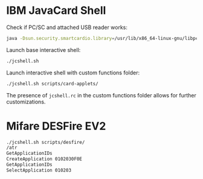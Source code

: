 # IBM JavaCard Shell

Check if PC/SC and attached USB reader works:
```sh
java -Dsun.security.smartcardio.library=/usr/lib/x86_64-linux-gnu/libpcsclite.so -jar gp.jar --list
```

Launch base interactive shell:
```sh
./jcshell.sh
```

Launch interactive shell with custom functions folder:
```sh
./jcshell.sh scripts/card-applets/
```

The presence of `jcshell.rc` in the custom functions folder allows for
further customizations.

# Mifare DESFire EV2

```sh
./jcshell.sh scripts/desfire/
/atr
GetApplicationIDs
CreateApplication 0102030F0E
GetApplicationIDs
SelectApplication 010203
```
